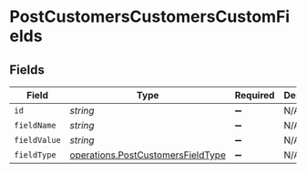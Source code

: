 # PostCustomersCustomersCustomFields


## Fields

| Field                                                                                  | Type                                                                                   | Required                                                                               | Description                                                                            |
| -------------------------------------------------------------------------------------- | -------------------------------------------------------------------------------------- | -------------------------------------------------------------------------------------- | -------------------------------------------------------------------------------------- |
| `id`                                                                                   | *string*                                                                               | :heavy_minus_sign:                                                                     | N/A                                                                                    |
| `fieldName`                                                                            | *string*                                                                               | :heavy_minus_sign:                                                                     | N/A                                                                                    |
| `fieldValue`                                                                           | *string*                                                                               | :heavy_minus_sign:                                                                     | N/A                                                                                    |
| `fieldType`                                                                            | [operations.PostCustomersFieldType](../../models/operations/postcustomersfieldtype.md) | :heavy_minus_sign:                                                                     | N/A                                                                                    |